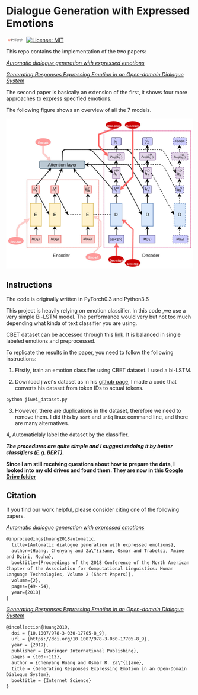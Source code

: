 # Dialogue Generation with Expressed Emotions
[<img src="img/pytorch-logo-dark.png" width="10%">](https://pytorch.org/) [![License: MIT](https://img.shields.io/badge/License-MIT-yellow.svg)](https://opensource.org/licenses/MIT) 

This repo contains the implementation of the two papers:

[*Automatic dialogue generation with expressed emotions*](http://www.aclweb.org/anthology/N18-2008)


[*Generating Responses Expressing Emotion in an Open-domain Dialogue System*](https://conversations2018.files.wordpress.com/2018/10/conversations_2018_paper_9_preprint2.pdf)

The second paper is basically an extension of the first, it shows four more approaches to express specified emotions. 

The following figure shows an overview of all the 7 models. 

![models](img/models.jpg)

## Instructions
The code is originally written in PyTorch0.3 and Python3.6

This project is heavily relying on emotion classifier. In this code ,we use a very simple Bi-LSTM model. The performance would very but not too much depending what kinda of text classifier you are using.

CBET dataset can be accessed through this [link](https://github.com/chenyangh/CBET-dataset). It is balanced in single labeled emotions and preprocessed. 

To replicate the results in the paper, you need to follow the following instructions:

1.  Firstly, train an emotion classifier using CBET dataset. I used a bi-LSTM.



2. Download jiwei's dataset as in his [github page](https://github.com/jiweil/Neural-Dialogue-Generation), I made a code that converts his dataset from token IDs to actual tokens.


```
python jiwei_dataset.py
```

3. However, there are duplications in the dataset, therefore we need to remove them. I did this by ```sort``` and ```uniq``` linux command line, and there are many alternatives.

4, Automaticlaly label the dataset by the classifier. 

***The procedures are quite simple and I suggest redoing it by better classifiers (E.g. BERT).***

**Since I am still receiving questions about how to prepare the data, I looked into my old drives and found them. They are now in this [Google Drive folder](https://drive.google.com/drive/folders/1TiHxaajx2w0Cdz3FjD6PqSjy6qM0IUTD?usp=sharing)**


## Citation
If you find our work helpful, please consider citing one of the following papers.

[*Automatic dialogue generation with expressed emotions*](http://www.aclweb.org/anthology/N18-2008)

```
@inproceedings{huang2018automatic,
  title={Automatic dialogue generation with expressed emotions},
  author={Huang, Chenyang and Za\"{i}ane, Osmar and Trabelsi, Amine and Dziri, Nouha},
  booktitle={Proceedings of the 2018 Conference of the North American Chapter of the Association for Computational Linguistics: Human Language Technologies, Volume 2 (Short Papers)},
  volume={2},
  pages={49--54},
  year={2018}
}
``` 


[*Generating Responses Expressing Emotion in an Open-domain Dialogue System*](https://conversations2018.files.wordpress.com/2018/10/conversations_2018_paper_9_preprint2.pdf)

```
@incollection{Huang2019,
  doi = {10.1007/978-3-030-17705-8_9},
  url = {https://doi.org/10.1007/978-3-030-17705-8_9},
  year = {2019},
  publisher = {Springer International Publishing},
  pages = {100--112},
  author = {Chenyang Huang and Osmar R. Za\"{i}ane},
  title = {Generating Responses Expressing Emotion in an Open-Domain Dialogue System},
  booktitle = {Internet Science}
}
```

